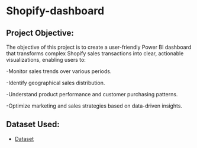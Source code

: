 # Shopify-dashboard
## Project Objective:
 The objective of this project is to create a user-friendly Power BI dashboard that transforms complex Shopify sales transactions into clear, actionable visualizations, enabling users to:
 
-Monitor sales trends over various periods.

-Identify geographical sales distribution.

-Understand product performance and customer purchasing patterns.

-Optimize marketing and sales strategies based on data-driven insights.

## Dataset Used:
- <a href="https://github.com/Anjali29kri/Shopify-dashboard/blob/main/Shopify%20Sales.xlsx">Dataset</a>


